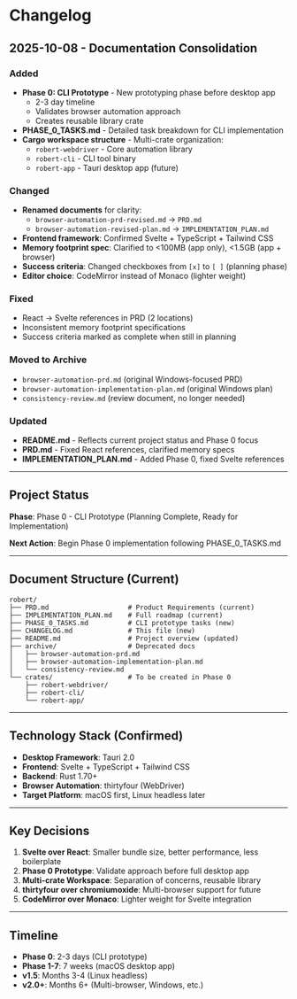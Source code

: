 # Changelog

## 2025-10-08 - Documentation Consolidation

### Added
- **Phase 0: CLI Prototype** - New prototyping phase before desktop app
  - 2-3 day timeline
  - Validates browser automation approach
  - Creates reusable library crate
- **PHASE_0_TASKS.md** - Detailed task breakdown for CLI implementation
- **Cargo workspace structure** - Multi-crate organization:
  - `robert-webdriver` - Core automation library
  - `robert-cli` - CLI tool binary
  - `robert-app` - Tauri desktop app (future)

### Changed
- **Renamed documents** for clarity:
  - `browser-automation-prd-revised.md` → `PRD.md`
  - `browser-automation-revised-plan.md` → `IMPLEMENTATION_PLAN.md`
- **Frontend framework**: Confirmed Svelte + TypeScript + Tailwind CSS
- **Memory footprint spec**: Clarified to <100MB (app only), <1.5GB (app + browser)
- **Success criteria**: Changed checkboxes from `[x]` to `[ ]` (planning phase)
- **Editor choice**: CodeMirror instead of Monaco (lighter weight)

### Fixed
- React → Svelte references in PRD (2 locations)
- Inconsistent memory footprint specifications
- Success criteria marked as complete when still in planning

### Moved to Archive
- `browser-automation-prd.md` (original Windows-focused PRD)
- `browser-automation-implementation-plan.md` (original Windows plan)
- `consistency-review.md` (review document, no longer needed)

### Updated
- **README.md** - Reflects current project status and Phase 0 focus
- **PRD.md** - Fixed React references, clarified memory specs
- **IMPLEMENTATION_PLAN.md** - Added Phase 0, fixed Svelte references

---

## Project Status

**Phase**: Phase 0 - CLI Prototype (Planning Complete, Ready for Implementation)

**Next Action**: Begin Phase 0 implementation following PHASE_0_TASKS.md

---

## Document Structure (Current)

```
robert/
├── PRD.md                    # Product Requirements (current)
├── IMPLEMENTATION_PLAN.md    # Full roadmap (current)
├── PHASE_0_TASKS.md          # CLI prototype tasks (new)
├── CHANGELOG.md              # This file (new)
├── README.md                 # Project overview (updated)
├── archive/                  # Deprecated docs
│   ├── browser-automation-prd.md
│   ├── browser-automation-implementation-plan.md
│   └── consistency-review.md
└── crates/                   # To be created in Phase 0
    ├── robert-webdriver/
    ├── robert-cli/
    └── robert-app/
```

---

## Technology Stack (Confirmed)

- **Desktop Framework**: Tauri 2.0
- **Frontend**: Svelte + TypeScript + Tailwind CSS
- **Backend**: Rust 1.70+
- **Browser Automation**: thirtyfour (WebDriver)
- **Target Platform**: macOS first, Linux headless later

---

## Key Decisions

1. **Svelte over React**: Smaller bundle size, better performance, less boilerplate
2. **Phase 0 Prototype**: Validate approach before full desktop app
3. **Multi-crate Workspace**: Separation of concerns, reusable library
4. **thirtyfour over chromiumoxide**: Multi-browser support for future
5. **CodeMirror over Monaco**: Lighter weight for Svelte integration

---

## Timeline

- **Phase 0**: 2-3 days (CLI prototype)
- **Phase 1-7**: 7 weeks (macOS desktop app)
- **v1.5**: Months 3-4 (Linux headless)
- **v2.0+**: Months 6+ (Multi-browser, Windows, etc.)
